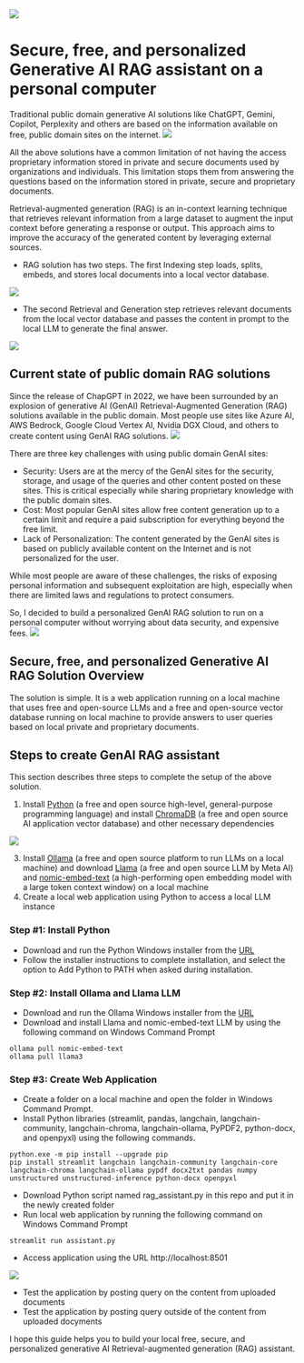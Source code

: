 <img src="images/Article Logo.png"/>

# Secure, free, and personalized Generative AI RAG assistant on a personal computer
Traditional public domain generative AI solutions like ChatGPT, Gemini, Copilot, Perplexity and others are based on the information available on free, public domain sites on the internet.
<img src="images/Current state of traditional public domain generative AI solutions.png"/>

All the above solutions have a common limitation of not having the access proprietary information stored in private and secure documents used by organizations and individuals. This limitation stops them from answering the questions based on the information stored in private, secure and proprietary documents.

Retrieval-augmented generation (RAG) is an in-context learning technique that retrieves relevant information from a large dataset to augment the input context before generating a response or output. This approach aims to improve the accuracy of the generated content by leveraging external sources.

* RAG solution has two steps. The first Indexing step loads, splits, embeds, and stores local documents into a local vector database.
<img src="images/Indexing.png"/>

* The second Retrieval and Generation step retrieves relevant documents from the local vector database and passes the content in prompt to the local LLM to generate the final answer.
<img src="images/Retrieval and Generation.png"/>

## Current state of public domain RAG solutions
Since the release of ChapGPT in 2022, we have been surrounded by an explosion of generative AI (GenAI) Retrieval-Augmented Generation (RAG) solutions available in the public domain. Most people use sites like Azure AI, AWS Bedrock, Google Cloud Vertex AI, Nvidia DGX Cloud, and others to create content using GenAI RAG solutions.
<img src="images/Current situation of user consumption of public domain GenAI RAG solutions.png"/>

There are three key challenges with using public domain GenAI sites:
* Security: Users are at the mercy of the GenAI sites for the security, storage, and usage of the queries and other content posted on these sites. This is critical especially while sharing proprietary knowledge with the public domain sites.
* Cost: Most popular GenAI sites allow free content generation up to a certain limit and require a paid subscription for everything beyond the free limit.
* Lack of Personalization: The content generated by the GenAI sites is based on publicly available content on the Internet and is not personalized for the user.

While most people are aware of these challenges, the risks of exposing personal information and subsequent exploitation are high, especially when there are limited laws and regulations to protect consumers.

So, I decided to build a personalized GenAI RAG solution to run on a personal computer without worrying about data security, and expensive fees. 
<img src="images/LinkedIn Article Solution Overview.png"/>

## Secure, free, and personalized Generative AI RAG Solution Overview
The solution is simple. It is a web application running on a local machine that uses free and open-source LLMs and a free and open-source vector database running on local machine to provide answers to user queries based on local private and proprietary documents.

## Steps to create GenAI RAG assistant
This section describes three steps to complete the setup of the above solution.

1. Install [Python](https://www.python.org) (a free and open source high-level, general-purpose programming language) and install [ChromaDB](https://docs.trychroma.com/docs/overview/introduction) (a free and open source AI application vector database) and other necessary dependencies
<img src="images/Python Config.png"/>

3. Install [Ollama](https://ollama.com) (a free and open source platform to run LLMs on a local machine) and download [Llama](https://www.llama.com) (a free and open source LLM by Meta AI) and [nomic-embed-text](https://www.nomic.ai/blog/posts/nomic-embed-text-v1) (a high-performing open embedding model with a large token context window) on a local machine
4. Create a local web application using Python to access a local LLM instance

### Step #1: Install Python
* Download and run the Python Windows installer from the [URL](https://www.python.org/downloads/windows)
* Follow the installer instructions to complete installation, and select the option to Add Python to PATH when asked during installation.

### Step #2: Install Ollama and Llama LLM
* Download and run the Ollama Windows installer from the [URL](https://ollama.com/download/windows)
* Download and install Llama and nomic-embed-text LLM by using the following command on Windows Command Prompt
```
ollama pull nomic-embed-text
ollama pull llama3
```

### Step #3: Create Web Application
* Create a folder on a local machine and open the folder in Windows Command Prompt.
* Install Python libraries (streamlit, pandas, langchain, langchain-community, langchain-chroma, langchain-ollama, PyPDF2, python-docx, and openpyxl) using the following commands.
```
python.exe -m pip install --upgrade pip
pip install streamlit langchain langchain-community langchain-core langchain-chroma langchain-ollama pypdf docx2txt pandas numpy unstructured unstructured-inference python-docx openpyxl
```
* Download Python script named rag_assistant.py in this repo and put it in the newly created folder
* Run local web application by running the following command on Windows Command Prompt
```
streamlit run assistant.py
```
* Access application using the URL http://localhost:8501
<img src="images/Application screenshot.png"/>

* Test the application by posting query on the content from uploaded documents
* Test the application by posting query outside of the content from uploaded docyments 

I hope this guide helps you to build your local free, secure, and personalized generative AI Retrieval-augmented generation (RAG) assistant.

